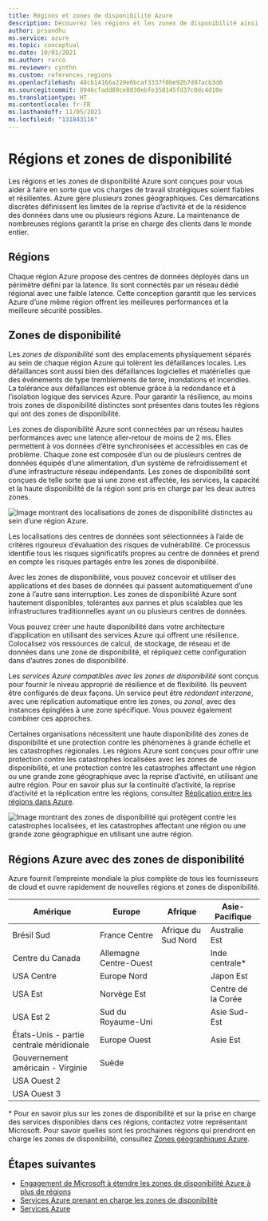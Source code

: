 ```yaml
---
title: Régions et zones de disponibilité Azure
description: Découvrez les régions et les zones de disponibilité ainsi que leur fonctionnement, pour vous aider à obtenir une véritable résilience.
author: prsandhu
ms.service: azure
ms.topic: conceptual
ms.date: 10/01/2021
ms.author: rarco
ms.reviewer: cynthn
ms.custom: references_regions
ms.openlocfilehash: 48cb14166a229e6bcaf3337f0be92b7d07acb3d6
ms.sourcegitcommit: 8946cfadd89ce8830ebfe358145fd37c0dc4d10e
ms.translationtype: HT
ms.contentlocale: fr-FR
ms.lasthandoff: 11/05/2021
ms.locfileid: "131843116"
---
```

# <a name="regions-and-availability-zones"></a>Régions et zones de disponibilité

Les régions et les zones de disponibilité Azure sont conçues pour vous aider à faire en sorte que vos charges de travail stratégiques soient fiables et résilientes. Azure gère plusieurs zones géographiques. Ces démarcations discrètes définissent les limites de la reprise d’activité et de la résidence des données dans une ou plusieurs régions Azure. La maintenance de nombreuses régions garantit la prise en charge des clients dans le monde entier. 

## <a name="regions"></a>Régions

Chaque région Azure propose des centres de données déployés dans un périmètre défini par la latence. Ils sont connectés par un réseau dédié régional avec une faible latence. Cette conception garantit que les services Azure d’une même région offrent les meilleures performances et la meilleure sécurité possibles.

## <a name="availability-zones"></a>Zones de disponibilité

Les *zones de disponibilité* sont des emplacements physiquement séparés au sein de chaque région Azure qui tolèrent les défaillances locales. Les défaillances sont aussi bien des défaillances logicielles et matérielles que des événements de type tremblements de terre, inondations et incendies. La tolérance aux défaillances est obtenue grâce à la redondance et à l’isolation logique des services Azure. Pour garantir la résilience, au moins trois zones de disponibilité distinctes sont présentes dans toutes les régions qui ont des zones de disponibilité. 

Les zones de disponibilité Azure sont connectées par un réseau hautes performances avec une latence aller-retour de moins de 2 ms. Elles permettent à vos données d’être synchronisées et accessibles en cas de problème. Chaque zone est composée d’un ou de plusieurs centres de données équipés d’une alimentation, d’un système de refroidissement et d’une infrastructure réseau indépendants. Les zones de disponibilité sont conçues de telle sorte que si une zone est affectée, les services, la capacité et la haute disponibilité de la région sont pris en charge par les deux autres zones.

![Image montrant des localisations de zones de disponibilité distinctes au sein d’une région Azure.](media/availability-zones.png)

Les localisations des centres de données sont sélectionnées à l’aide de critères rigoureux d’évaluation des risques de vulnérabilité. Ce processus identifie tous les risques significatifs propres au centre de données et prend en compte les risques partagés entre les zones de disponibilité.

Avec les zones de disponibilité, vous pouvez concevoir et utiliser des applications et des bases de données qui passent automatiquement d’une zone à l’autre sans interruption. Les zones de disponibilité Azure sont hautement disponibles, tolérantes aux pannes et plus scalables que les infrastructures traditionnelles ayant un ou plusieurs centres de données.

Vous pouvez créer une haute disponibilité dans votre architecture d’application en utilisant des services Azure qui offrent une résilience. Colocalisez vos ressources de calcul, de stockage, de réseau et de données dans une zone de disponibilité, et répliquez cette configuration dans d’autres zones de disponibilité.

Les *services Azure compatibles avec les zones de disponibilité* sont conçus pour fournir le niveau approprié de résilience et de flexibilité. Ils peuvent être configurés de deux façons. Un service peut être *redondant interzone*, avec une réplication automatique entre les zones, ou *zonal*, avec des instances épinglées à une zone spécifique. Vous pouvez également combiner ces approches.

Certaines organisations nécessitent une haute disponibilité des zones de disponibilité et une protection contre les phénomènes à grande échelle et les catastrophes régionales. Les régions Azure sont conçues pour offrir une protection contre les catastrophes localisées avec les zones de disponibilité, et une protection contre les catastrophes affectant une région ou une grande zone géographique avec la reprise d’activité, en utilisant une autre région. Pour en savoir plus sur la continuité d’activité, la reprise d’activité et la réplication entre les régions, consultez [Réplication entre les régions dans Azure](../best-practices-availability-paired-regions.md).

![Image montrant des zones de disponibilité qui protègent contre les catastrophes localisées, et les catastrophes affectant une région ou une grande zone géographique en utilisant une autre région.](media/availability-zones-region-geography.png)

## <a name="azure-regions-with-availability-zones"></a>Régions Azure avec des zones de disponibilité
Azure fournit l’empreinte mondiale la plus complète de tous les fournisseurs de cloud et ouvre rapidement de nouvelles régions et zones de disponibilité.

| Amérique | Europe | Afrique | Asie-Pacifique |
|--------------------|----------------------|---------------------|----------------|
| Brésil Sud | France Centre | Afrique du Sud Nord | Australie Est |
| Centre du Canada | Allemagne Centre-Ouest | | Inde centrale\* |
| USA Centre | Europe Nord | | Japon Est |
| USA Est | Norvège Est | | Centre de la Corée |
| USA Est 2 | Sud du Royaume-Uni | | Asie Sud-Est |
| États-Unis - partie centrale méridionale | Europe Ouest |  | Asie Est |
| Gouvernement américain - Virginie | Suède | | |
| USA Ouest 2 | | | |
| USA Ouest 3 | | | |

\* Pour en savoir plus sur les zones de disponibilité et sur la prise en charge des services disponibles dans ces régions, contactez votre représentant Microsoft. Pour savoir quelles sont les prochaines régions qui prendront en charge les zones de disponibilité, consultez [Zones géographiques Azure](https://azure.microsoft.com/global-infrastructure/geographies/).

## <a name="next-steps"></a>Étapes suivantes

- [Engagement de Microsoft à étendre les zones de disponibilité Azure à plus de régions](https://azure.microsoft.com/blog/our-commitment-to-expand-azure-availability-zones-to-more-regions/)
- [Services Azure prenant en charge les zones de disponibilité](az-region.md)
- [Services Azure](region-types-service-categories-azure.md)
